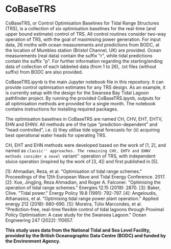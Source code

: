 # CoBaseTRS
CoBaseTRS, or Control Optimisation Baselines for Tidal Range Structures (TRS), is a collection of six optimisation baselines for the real-time (and upper bound estimate) control of TRS. All control routines consider two-way operation of TRS, with the goal of maximising power generation. For input data, 26 moths with ocean measurements and predictions from BODC, at the location of Mumbles station (Bristol Channel, UK) are provided. Ocean measurements (real data) contain the suffix "r", while tidal predictions contain the suffix "p". For further information regarding the starting/ending data of collection of each labbeled data (from 1 to 26), .txt files (without suffix) from BODC are also provided.

CoBaseTRS.ipynb is the main Jupyter notebook file in this repository. It can provide control optimisation estimates for any TRS design. As an example, it is currently setup with the design for the Swansea Bay Tidal Lagoon pathfinder project. By running the provided CoBaseTRS.ipynb, outputs for all optimisation methods are provided for a single month. The notebook contains instructions for installing required packages.

The optimisation baselines in CoBaseTRS are named CH, CHV, EHT, EHTV, EHN and EHNV. All methods are of the type "prediction-dependent" and "head-controlled", i.e. (i) they utilise tide signal forecasts for (ii) acquiring best operational water heads for operating TRS.

CH, EHT and EHN methods were developed based on the work of [1, 2], and named as ``classic'' approaches. The remaining CHV, EHTV and EHNV methods consider a novel ``variant'' operation of TRS, with independent sluice operation (inspired by the work of [3, 4]) and first published in [5].

[1]: Ahmadian, Reza, et al. "Optimisation of tidal range schemes." Proceedings of the 12th European Wave and Tidal Energy Conference. 2017.
[2]: Xue, Jingjing, Reza Ahmadian, and Roger A. Falconer. "Optimising the operation of tidal range schemes." Energies 12.15 (2019): 2870.
[3]: Baker, Clive. "Tidal power." Energy Policy 19.8 (1991): 792-797.
[4]: Angeloudis, Athanasios, et al. "Optimising tidal range power plant operation." Applied energy 212 (2018): 680-690.
[5]: Moreira, Túlio Marcondes, et al. "Prediction-free, real-time flexible control of tidal lagoons through Proximal Policy Optimisation: A case study for the Swansea Lagoon." Ocean Engineering 247 (2022): 110657.

**This study uses data from the National Tidal and Sea Level Facility, provided by the British Oceanographic Data Centre (BODC) and funded by the Environment Agency.**
